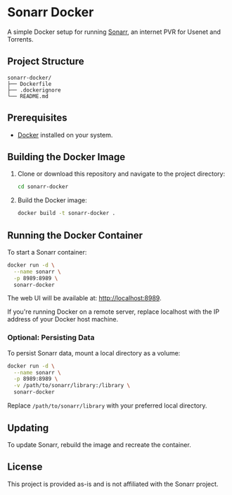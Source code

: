 # Sonarr Docker

A simple Docker setup for running [Sonarr](https://sonarr.tv/), an internet PVR for Usenet and Torrents.

## Project Structure

```
sonarr-docker/
├── Dockerfile
├── .dockerignore
└── README.md
```

## Prerequisites

- [Docker](https://docs.docker.com/get-docker/) installed on your system.

## Building the Docker Image

1. Clone or download this repository and navigate to the project directory:

   ```bash
   cd sonarr-docker
   ```

2. Build the Docker image:

   ```bash
   docker build -t sonarr-docker .
   ```

## Running the Docker Container

To start a Sonarr container:

```bash
docker run -d \
  --name sonarr \
  -p 8989:8989 \
  sonarr-docker
```

The web UI will be available at: [http://localhost:8989](http://localhost:8989).

If you're running Docker on a remote server, replace localhost with the IP address of your Docker host machine.

### Optional: Persisting Data

To persist Sonarr data, mount a local directory as a volume:

```bash
docker run -d \
  --name sonarr \
  -p 8989:8989 \
  -v /path/to/sonarr/library:/library \
  sonarr-docker
```

Replace `/path/to/sonarr/library` with your preferred local directory.

## Updating

To update Sonarr, rebuild the image and recreate the container.

## License

This project is provided as-is and is not affiliated with the Sonarr project.
